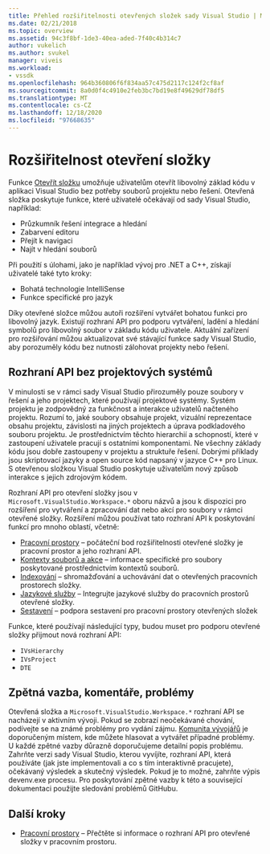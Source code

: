 ```yaml
---
title: Přehled rozšiřitelnosti otevřených složek sady Visual Studio | Microsoft Docs
ms.date: 02/21/2018
ms.topic: overview
ms.assetid: 94c3f8bf-1de3-40ea-aded-7f40c4b314c7
author: vukelich
ms.author: svukel
manager: viveis
ms.workload:
- vssdk
ms.openlocfilehash: 964b360806f6f834aa57c475d2117c124f2cf8af
ms.sourcegitcommit: 8a0d0f4c4910e2feb3bc7bd19e8f49629df78df5
ms.translationtype: MT
ms.contentlocale: cs-CZ
ms.lasthandoff: 12/18/2020
ms.locfileid: "97668635"
---
```

# <a name="open-folder-extensibility"></a>Rozšiřitelnost otevření složky

Funkce [Otevřít složku](../ide/develop-code-in-visual-studio-without-projects-or-solutions.md) umožňuje uživatelům otevřít libovolný základ kódu v aplikaci Visual Studio bez potřeby souborů projektu nebo řešení. Otevřená složka poskytuje funkce, které uživatelé očekávají od sady Visual Studio, například:

* Průzkumník řešení integrace a hledání
* Zabarvení editoru
* Přejít k navigaci
* Najít v hledání souborů

Při použití s úlohami, jako je například vývoj pro .NET a C++, získají uživatelé také tyto kroky:

* Bohatá technologie IntelliSense
* Funkce specifické pro jazyk

Díky otevřené složce můžou autoři rozšíření vytvářet bohatou funkci pro libovolný jazyk. Existují rozhraní API pro podporu vytváření, ladění a hledání symbolů pro libovolný soubor v základu kódu uživatele. Aktuální zařízení pro rozšiřování můžou aktualizovat své stávající funkce sady Visual Studio, aby porozuměly kódu bez nutnosti zálohovat projekty nebo řešení.

## <a name="an-api-without-project-systems"></a>Rozhraní API bez projektových systémů

V minulosti se v rámci sady Visual Studio přirozuměly pouze soubory v řešení a jeho projektech, které používají projektové systémy. Systém projektu je zodpovědný za funkčnost a interakce uživatelů načteného projektu. Rozumí to, jaké soubory obsahuje projekt, vizuální reprezentace obsahu projektu, závislosti na jiných projektech a úprava podkladového souboru projektu. Je prostřednictvím těchto hierarchií a schopností, které v zastoupení uživatele pracují s ostatními komponentami. Ne všechny základy kódu jsou dobře zastoupeny v projektu a struktuře řešení. Dobrými příklady jsou skriptovací jazyky a open source kód napsaný v jazyce C++ pro Linux. S otevřenou složkou Visual Studio poskytuje uživatelům nový způsob interakce s jejich zdrojovým kódem.

Rozhraní API pro otevření složky jsou v `Microsoft.VisualStudio.Workspace.*` oboru názvů a jsou k dispozici pro rozšíření pro vytváření a zpracování dat nebo akcí pro soubory v rámci otevřené složky. Rozšíření můžou používat tato rozhraní API k poskytování funkcí pro mnoho oblastí, včetně:

- [Pracovní prostory](workspaces.md) – počáteční bod rozšiřitelnosti otevřené složky je pracovní prostor a jeho rozhraní API.
- [Kontexty souborů a akce](workspace-file-contexts.md) – informace specifické pro soubory poskytované prostřednictvím kontextů souborů.
- [Indexování](workspace-indexing.md) – shromažďování a uchovávání dat o otevřených pracovních prostorech složky.
- [Jazykové služby](workspace-language-services.md) – Integrujte jazykové služby do pracovních prostorů otevřené složky.
- [Sestavení](workspace-build.md) – podpora sestavení pro pracovní prostory otevřených složek

Funkce, které používají následující typy, budou muset pro podporu otevřené složky přijmout nová rozhraní API:

- `IVsHierarchy`
- `IVsProject`
- `DTE`

## <a name="feedback-comments-issues"></a>Zpětná vazba, komentáře, problémy

Otevřená složka a `Microsoft.VisualStudio.Workspace.*` rozhraní API se nacházejí v aktivním vývoji. Pokud se zobrazí neočekávané chování, podívejte se na známé problémy pro vydání zájmu. [Komunita vývojářů](https://aka.ms/feedback/suggest?space=8) je doporučeným místem, kde můžete hlasovat a vytvářet případné problémy. U každé zpětné vazby důrazně doporučujeme detailní popis problému. Zahrňte verzi sady Visual Studio, kterou vyvíjíte, rozhraní API, která používáte (jak jste implementovali a co s tím interaktivně pracujete), očekávaný výsledek a skutečný výsledek. Pokud je to možné, zahrňte výpis devenv.exe procesu. Pro poskytování zpětné vazby k této a související dokumentaci použijte sledování problémů GitHubu.

## <a name="next-steps"></a>Další kroky

* [Pracovní prostory](workspaces.md) – Přečtěte si informace o rozhraní API pro otevřené složky v pracovním prostoru.